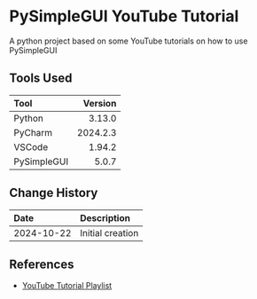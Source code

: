 # PySimpleGUI YouTube Tutorial
A python project based on some YouTube tutorials on how to use PySimpleGUI

## Tools Used

| Tool        |  Version |
|:------------|---------:|
| Python      |   3.13.0 |
| PyCharm     | 2024.2.3 |
| VSCode      |   1.94.2 |
| PySimpleGUI |    5.0.7 |

## Change History

| Date       | Description      |
|:-----------|:-----------------|
| 2024-10-22 | Initial creation |

## References
* [YouTube Tutorial Playlist](https://www.youtube.com/playlist?list=PLMi6KgK4_mk1kGWXRif1naLejNdYDS_t2)

